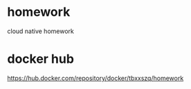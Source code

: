 # homework
cloud native homework

# docker hub
https://hub.docker.com/repository/docker/tbxxszq/homework

